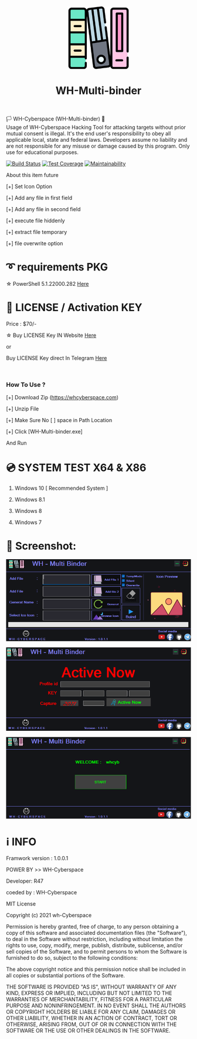 <p align="center">
<img src="https://github.com/wh-Cyberspace/WH-Multi-binder/blob/main/img/logo.png?raw=true" height="170"><br>
  
<h1 align="center">  WH-Multi-binder </h1> 

<br>
</p>

  🏳 WH-Cyberspace (WH-Multi-binder) 🔞
<br>
Usage of WH-Cyberspace Hacking Tool for attacking targets without prior mutual consent is illegal. It's the end user's responsibility to obey all applicable local, state and federal laws. Developers assume no liability and are not responsible for any misuse or damage caused by this program. Only use for educational purposes.
  
[![Build Status](https://travis-ci.org/rapid7/metasploit-framework.svg?branch=master)](https://github.com/wh-Cyberspace/en) [![Test Coverage](https://api.codeclimate.com/v1/badges/943e398e619c09568f3f/test_coverage)](https://github.com/wh-Cyberspace/en) 
[![Maintainability](https://api.codeclimate.com/v1/badges/943e398e619c09568f3f/maintainability)](https://github.com/wh-Cyberspace/en)




About this item future

[+] Set Icon Option 

[+] Add any file in first field 

[+] Add any file in second field

[+] execute file hiddenly 

[+] extract file temporary

[+] file overwrite option



# ➰ requirements PKG

☆ PowerShell 5.1.22000.282 [Here  ]( https://docs.microsoft.com/en-us/skypeforbusiness/set-up-your-computer-for-windows-powershell/download-and-install-windows-powershell-5-1 "PowerShell 5.1.22000.282")





# 🔑 LICENSE / Activation KEY

Price : $70/-

☆ Buy LICENSE Key IN Website [Here ](https://whcyberspace.com "LICENSE")

or

Buy LICENSE Key direct In Telegram  [Here ](http://t.me/whcyberspace "LICENSE")


<br>

### How To Use ?


[+] Download Zip (https://whcyberspace.com)

[+] Unzip File

[+] Make Sure No [ ] space in Path Location

[+] Click [WH-Multi-binder.exe]

And Run 


# 💿 SYSTEM TEST X64 & X86
1. Windows 10   [ Recommended System ]  

2. Windows 8.1

3. Windows 8

4. Windows 7



# 🌌 Screenshot:

<p align="center">

[![IMAGE 1](https://github.com/wh-Cyberspace/WH-Multi-binder/blob/main/img/whmb1.png?raw=true)](https://www.youtube.com/channel/UCj6ekUzjItnjP6T7I9r1WMA?sub_confirmation=1 "Don't upload payload inbuilt Antivirus website")

[![IMAGE 1](https://github.com/wh-Cyberspace/WH-Multi-binder/blob/main/img/awhm2.png.png?raw=true)](https://www.youtube.com/channel/UCj6ekUzjItnjP6T7I9r1WMA?sub_confirmation=1 "Don't upload payload inbuilt Antivirus website")


[![IMAGE 1](https://github.com/wh-Cyberspace/WH-Multi-binder/blob/main/img/whmb3.png?raw=true)](https://www.youtube.com/channel/UCj6ekUzjItnjP6T7I9r1WMA?sub_confirmation=1 "Don't upload payload inbuilt Antivirus website")

# ℹ INFO
Framwork version : 1.0.0.1

POWER BY >> WH-Cyberspace  

Developer: R47

coeded by : WH-Cyberspace

MIT License

Copyright (c) 2021 wh-Cyberspace

Permission is hereby granted, free of charge, to any person obtaining a copy
of this software and associated documentation files (the "Software"), to deal
in the Software without restriction, including without limitation the rights
to use, copy, modify, merge, publish, distribute, sublicense, and/or sell
copies of the Software, and to permit persons to whom the Software is
furnished to do so, subject to the following conditions:

The above copyright notice and this permission notice shall be included in all
copies or substantial portions of the Software.

THE SOFTWARE IS PROVIDED "AS IS", WITHOUT WARRANTY OF ANY KIND, EXPRESS OR
IMPLIED, INCLUDING BUT NOT LIMITED TO THE WARRANTIES OF MERCHANTABILITY,
FITNESS FOR A PARTICULAR PURPOSE AND NONINFRINGEMENT. IN NO EVENT SHALL THE
AUTHORS OR COPYRIGHT HOLDERS BE LIABLE FOR ANY CLAIM, DAMAGES OR OTHER
LIABILITY, WHETHER IN AN ACTION OF CONTRACT, TORT OR OTHERWISE, ARISING FROM,
OUT OF OR IN CONNECTION WITH THE SOFTWARE OR THE USE OR OTHER DEALINGS IN THE
SOFTWARE.

